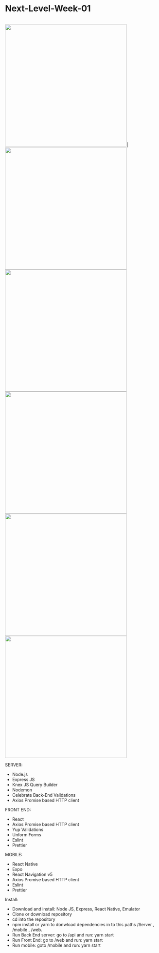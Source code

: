 # Next-Level-Week-01
| | | |
|:-------------------------:|:-------------------------:|:-------------------------:|


<img src="https://user-images.githubusercontent.com/62811999/84574240-89a38880-ad7b-11ea-8daa-538a55f14062.png" width="400">|
<img src="https://user-images.githubusercontent.com/62811999/84574247-90320000-ad7b-11ea-8df0-7dd5c4c40ba4.png" width="400">
<img src="https://user-images.githubusercontent.com/62811999/84574251-91fbc380-ad7b-11ea-879f-9d0c70db743f.png" width="400">
<img src="https://user-images.githubusercontent.com/62811999/84574245-8e683c80-ad7b-11ea-8c50-1228d1ff93bf.png" width="400">
<img src="https://user-images.githubusercontent.com/62811999/84574629-020b4900-ad7e-11ea-9ccb-ef819e045511.gif" width="400">
<img src="https://user-images.githubusercontent.com/62811999/84574652-367f0500-ad7e-11ea-9ccf-42ce3206d0ba.gif" width="400">



SERVER:
- Node.js
- Express JS
- Knex JS Query Builder
- Nodemon
- Celebrate Back-End Validations
- Axios Promise based HTTP client

FRONT END:
- React
- Axios Promise based HTTP client
- Yup Validations
- Unform Forms
- Eslint
- Prettier

MOBILE:
- React Native
- Expo
- React Navigation v5
- Axios Promise based HTTP client
- Eslint
- Prettier

Install:

- Download and install: Node JS, Express, React Native, Emulator
- Clone or download repository
- cd into the repository
- npm install or yarn to donwload dependencies in to this paths /Server , /mobile , /web.
- Run Back End server: go to /api and run: yarn start
- Run Front End: go to /web and run: yarn start
- Run mobile: goto /mobile and run: yarn start
